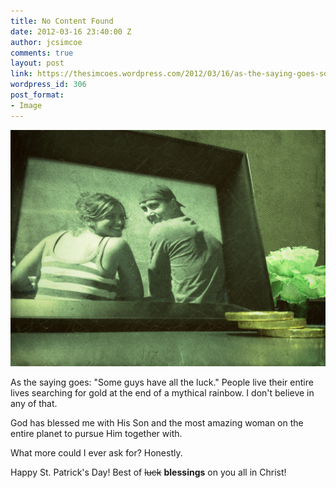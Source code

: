 ```yaml
---
title: No Content Found
date: 2012-03-16 23:40:00 Z
author: jcsimcoe
comments: true
layout: post
link: https://thesimcoes.wordpress.com/2012/03/16/as-the-saying-goes-some-guys-have-all-the-luck/
wordpress_id: 306
post_format:
- Image
---
```


![](/public/assets/tumblr_m104eqcgzo1qbwpqvo1_r1_1280.jpg)

As the saying goes: "Some guys have all the luck." People live their entire lives searching for gold at the end of a mythical rainbow. I don't believe in any of that.

God has blessed me with His Son and the most amazing woman on the entire planet to pursue Him together with.

What more could I ever ask for? Honestly.

Happy St. Patrick's Day! Best of <strike>luck</strike> **blessings** on you all in Christ!
